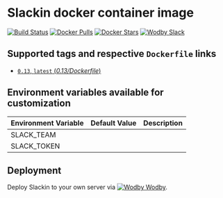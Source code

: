 # Slackin docker container image

[![Build Status](https://travis-ci.org/wodby/slackin.svg?branch=master)](https://travis-ci.org/wodby/slackin)
[![Docker Pulls](https://img.shields.io/docker/pulls/wodby/slackin.svg)](https://hub.docker.com/r/wodby/slackin)
[![Docker Stars](https://img.shields.io/docker/stars/wodby/slackin.svg)](https://hub.docker.com/r/wodby/slackin)
[![Wodby Slack](http://slack.wodby.com/badge.svg)](http://slack.wodby.com)

## Supported tags and respective `Dockerfile` links

- [`0.13`, `latest` (*0.13/Dockerfile*)](https://github.com/wodby/slackin/tree/master/0.13/Dockerfile)

## Environment variables available for customization

| Environment Variable | Default Value | Description |
| -------------------- | ------------- | ----------- |
| SLACK_TEAM  | | |
| SLACK_TOKEN | | |

## Deployment

Deploy Slackin to your own server via [![Wodby](https://www.google.com/s2/favicons?domain=wodby.com) Wodby](https://wodby.com).
